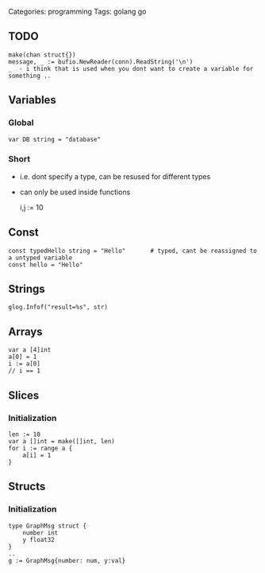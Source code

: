 Categories: programming
Tags: golang
			go


## TODO

	make(chan struct{})
	message, _ := bufio.NewReader(conn).ReadString('\n')
	_  - i think that is used when you dont want to create a variable for something ..

## Variables

### Global

	var DB string = "database"

###  Short 

- i.e. dont specify a type, can be resused for different types
- can only be used inside functions

	i,j := 10

## Const

	const typedHello string = "Hello"		# typed, cant be reassigned to a untyped variable
	const hello = "Hello"

## Strings

	glog.Infof("result=%s", str)

## Arrays

	var a [4]int
	a[0] = 1
	i := a[0]
	// i == 1

## Slices

### Initialization

	len := 10
	var a []int = make([]int, len)
	for i := range a {
		a[i] = 1
	}

## Structs

### Initialization

	type GraphMsg struct {
		number int
		y float32
	}
	..
	g := GraphMsg{number: num, y:val}
	


